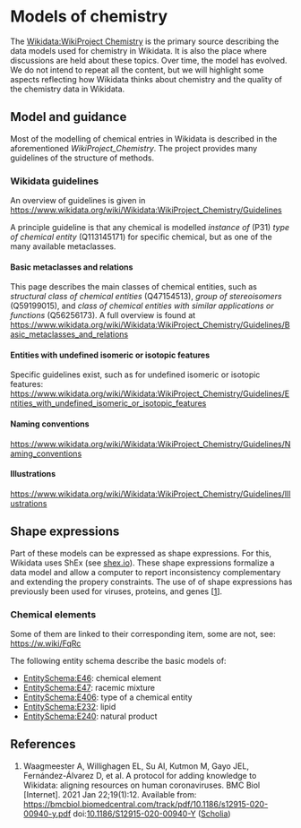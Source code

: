 # Models of chemistry

The [Wikidata:WikiProject Chemistry](https://www.wikidata.org/wiki/Wikidata:WikiProject_Chemistry) is the primary
source describing the data models used for chemistry in Wikidata. It is also the place where discussions are held
about these topics. Over time, the model has evolved. We do not intend to repeat all the content, but we will
highlight some aspects reflecting how Wikidata thinks about chemistry and the quality of the chemistry data
in Wikidata.

## Model and guidance

Most of the modelling of chemical entries in Wikidata is described in the aforementioned *WikiProject_Chemistry*.
The project provides many guidelines of the structure of methods.

### Wikidata guidelines

An overview of guidelines is given in <https://www.wikidata.org/wiki/Wikidata:WikiProject_Chemistry/Guidelines>

A principle guideline is that any chemical is modelled *instance of* (P31) *type of chemical entity* (Q113145171)
for specific chemical, but as one of the many available metaclasses.

#### Basic metaclasses and relations

This page describes the main classes of chemical entities, such as *structural class of chemical entities* (Q47154513),
*group of stereoisomers* (Q59199015), and *class of chemical entities with similar applications or functions* (Q56256173).
A full overview is found at <https://www.wikidata.org/wiki/Wikidata:WikiProject_Chemistry/Guidelines/Basic_metaclasses_and_relations>

#### Entities with undefined isomeric or isotopic features

Specific guidelines exist, such as for undefined isomeric or isotopic features:
<https://www.wikidata.org/wiki/Wikidata:WikiProject_Chemistry/Guidelines/Entities_with_undefined_isomeric_or_isotopic_features>

#### Naming conventions

<https://www.wikidata.org/wiki/Wikidata:WikiProject_Chemistry/Guidelines/Naming_conventions>

#### Illustrations

<https://www.wikidata.org/wiki/Wikidata:WikiProject_Chemistry/Guidelines/Illustrations>

## Shape expressions

Part of these models can be expressed as <a name="tp1">shape expressions</a>. For this, Wikidata uses ShEx (see [shex.io](https://shex.io/)).
These shape expressions formalize a data model and allow a computer to report inconsistency complementary
and extending the propery constraints. The use of of shape expressions has previously been used for
viruses, proteins, and genes [<a href="#citeref1">1</a>].

### Chemical elements

<!-- TODO SPARQL instead of link -->
Some of them are linked to their corresponding item, some are not, see: <https://w.wiki/FqRc>

The following entity schema describe the basic models of:

* [EntitySchema:E46](https://www.wikidata.org/wiki/EntitySchema:E46): <a name="tp2">chemical element</a>
* [EntitySchema:E47](https://www.wikidata.org/wiki/EntitySchema:E47): <a name="tp3">racemic mixture</a>
* [EntitySchema:E406](https://www.wikidata.org/wiki/EntitySchema:E406): <a name="tp4">type of a chemical entity</a>
* [EntitySchema:E232](https://www.wikidata.org/wiki/EntitySchema:E232): <a name="tp5">lipid</a>
* [EntitySchema:E240](https://www.wikidata.org/wiki/EntitySchema:E240): <a name="tp6">natural product</a>

## References

1. <a name="citeref1"></a> Waagmeester A, Willighagen EL, Su AI, Kutmon M, Gayo JEL, Fernández-Álvarez D, et al. A protocol for adding knowledge to Wikidata: aligning resources on human coronaviruses. BMC Biol [Internet]. 2021 Jan 22;19(1):12. Available from: https://bmcbiol.biomedcentral.com/track/pdf/10.1186/s12915-020-00940-y.pdf doi:[10.1186/S12915-020-00940-Y](https://doi.org/10.1186/S12915-020-00940-Y) ([Scholia](https://scholia.toolforge.org/doi/10.1186/S12915-020-00940-Y))

